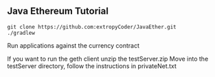 ## Java Ethereum Tutorial
```
git clone https://github.com:extropyCoder/JavaEther.git
./gradlew 
```
Run applications against the currency contract 

If you want to run the geth client unzip the testServer.zip
Move into the testServer directory, follow the instructions in privateNet.txt
